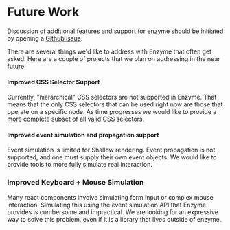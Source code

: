 # Future Work

Discussion of additional features and support for enzyme should be initiated by opening a
[Github issue](https://github.com/airbnb/enzyme/issues).

There are several things we'd like to address with Enzyme that often get asked. Here are a couple 
of projects that we plan on addressing in the near future:


#### Improved CSS Selector Support

Currently, "hierarchical" CSS selectors are not supported in Enzyme. That means that the only CSS
selectors that can be used right now are those that operate on a specific node.  As time progresses
we would like to provide a more complete subset of all valid CSS selectors.


#### Improved event simulation and propagation support

Event simulation is limited for Shallow rendering. Event propagation is not supported, and one must
supply their own event objects. We would like to provide tools to more fully simulate real 
interaction.


### Improved Keyboard + Mouse Simulation

Many react components involve simulating form input or complex mouse interaction. Simulating this
using the event simulation API that Enzyme provides is cumbersome and impractical. We are looking for
an expressive way to solve this problem, even if it is a library that lives outside of enzyme.
